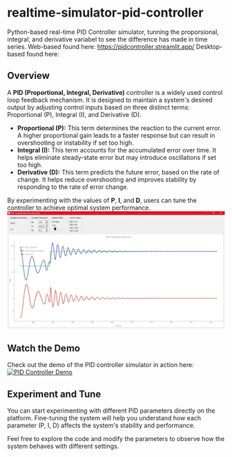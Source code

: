 # realtime-simulator-pid-controller
Python-based real-time PID Controller simulator, tunning the proporsional, integral, and derivative variabel to see the difference has made in time series.
Web-based found here: https://pidcontroller.streamlit.app/
Desktop-based found here: 

## Overview

A **PID (Proportional, Integral, Derivative)** controller is a widely used control loop feedback mechanism. It is designed to maintain a system's desired output by adjusting control inputs based on three distinct terms: Proportional (P), Integral (I), and Derivative (D).

- **Proportional (P):** This term determines the reaction to the current error. A higher proportional gain leads to a faster response but can result in overshooting or instability if set too high.
- **Integral (I):** This term accounts for the accumulated error over time. It helps eliminate steady-state error but may introduce oscillations if set too high.
- **Derivative (D):** This term predicts the future error, based on the rate of change. It helps reduce overshooting and improves stability by responding to the rate of error change.

By experimenting with the values of **P**, **I**, and **D**, users can tune the controller to achieve optimal system performance. 
![illustration_1](illustration_1.jpeg)

## Watch the Demo

Check out the demo of the PID controller simulator in action here:  
[![PID Controller Demo](https://img.youtube.com/vi/zhS2knnAA_k/maxresdefault.jpg)](https://www.youtube.com/watch?v=zhS2knnAA_k)

## Experiment and Tune

You can start experimenting with different PID parameters directly on the platform. Fine-tuning the system will help you understand how each parameter (P, I, D) affects the system's stability and performance.

Feel free to explore the code and modify the parameters to observe how the system behaves with different settings.
